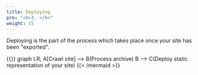 ```yaml
---
title: Deploying
pre: "<b>3. </b>"
weight: 15
---
```


Deploying is the part of the process which takes place once your site has been "exported".


{{<mermaid align="left">}}
graph LR;
	A[Crawl site] --> B(Process archive)
    B --> C(Deploy static representation of your site)
{{< /mermaid >}}
